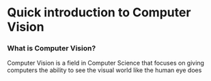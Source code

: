 # Quick introduction to Computer Vision
### What is Computer Vision?
Computer Vision is a field in Computer Science that focuses on giving computers the ability to see the visual world like the human eye does 
